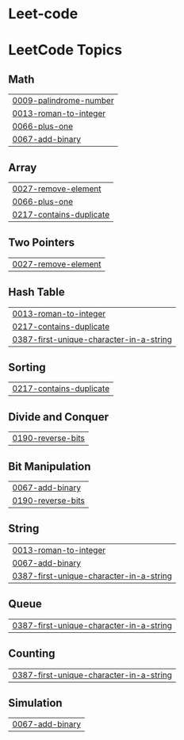 # Leet-code
<!---LeetCode Topics Start-->
# LeetCode Topics
## Math
|  |
| ------- |
| [0009-palindrome-number](https://github.com/Gokul-krishna-AU/Leet-code/tree/master/0009-palindrome-number) |
| [0013-roman-to-integer](https://github.com/Gokul-krishna-AU/Leet-code/tree/master/0013-roman-to-integer) |
| [0066-plus-one](https://github.com/Gokul-krishna-AU/Leet-code/tree/master/0066-plus-one) |
| [0067-add-binary](https://github.com/Gokul-krishna-AU/Leet-code/tree/master/0067-add-binary) |
## Array
|  |
| ------- |
| [0027-remove-element](https://github.com/Gokul-krishna-AU/Leet-code/tree/master/0027-remove-element) |
| [0066-plus-one](https://github.com/Gokul-krishna-AU/Leet-code/tree/master/0066-plus-one) |
| [0217-contains-duplicate](https://github.com/Gokul-krishna-AU/Leet-code/tree/master/0217-contains-duplicate) |
## Two Pointers
|  |
| ------- |
| [0027-remove-element](https://github.com/Gokul-krishna-AU/Leet-code/tree/master/0027-remove-element) |
## Hash Table
|  |
| ------- |
| [0013-roman-to-integer](https://github.com/Gokul-krishna-AU/Leet-code/tree/master/0013-roman-to-integer) |
| [0217-contains-duplicate](https://github.com/Gokul-krishna-AU/Leet-code/tree/master/0217-contains-duplicate) |
| [0387-first-unique-character-in-a-string](https://github.com/Gokul-krishna-AU/Leet-code/tree/master/0387-first-unique-character-in-a-string) |
## Sorting
|  |
| ------- |
| [0217-contains-duplicate](https://github.com/Gokul-krishna-AU/Leet-code/tree/master/0217-contains-duplicate) |
## Divide and Conquer
|  |
| ------- |
| [0190-reverse-bits](https://github.com/Gokul-krishna-AU/Leet-code/tree/master/0190-reverse-bits) |
## Bit Manipulation
|  |
| ------- |
| [0067-add-binary](https://github.com/Gokul-krishna-AU/Leet-code/tree/master/0067-add-binary) |
| [0190-reverse-bits](https://github.com/Gokul-krishna-AU/Leet-code/tree/master/0190-reverse-bits) |
## String
|  |
| ------- |
| [0013-roman-to-integer](https://github.com/Gokul-krishna-AU/Leet-code/tree/master/0013-roman-to-integer) |
| [0067-add-binary](https://github.com/Gokul-krishna-AU/Leet-code/tree/master/0067-add-binary) |
| [0387-first-unique-character-in-a-string](https://github.com/Gokul-krishna-AU/Leet-code/tree/master/0387-first-unique-character-in-a-string) |
## Queue
|  |
| ------- |
| [0387-first-unique-character-in-a-string](https://github.com/Gokul-krishna-AU/Leet-code/tree/master/0387-first-unique-character-in-a-string) |
## Counting
|  |
| ------- |
| [0387-first-unique-character-in-a-string](https://github.com/Gokul-krishna-AU/Leet-code/tree/master/0387-first-unique-character-in-a-string) |
## Simulation
|  |
| ------- |
| [0067-add-binary](https://github.com/Gokul-krishna-AU/Leet-code/tree/master/0067-add-binary) |
<!---LeetCode Topics End-->